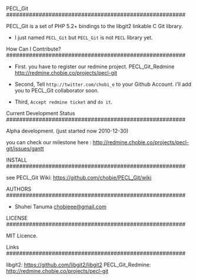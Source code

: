 PECL_Git
#######################################################

PECL_Git is a set of PHP 5.2+ bindings to the libgit2 linkable C Git library.

* I just named `PECL_Git` but `PECL_Git` is not `PECL` library yet.

How Can I Contribute?
#######################################################

* First. you have to register our redmine project.
PECL_Git_Redmine <http://redmine.chobie.co/projects/pecl-git>

* Second, Tell `http://twitter.com/chobi_e` to your Github Account.
i'll add you to PECL_Git collaborator soon.

* Third, `Accept redmine ticket` and `do it`.


Current Development Status
#######################################################

Alpha development.
(just started now 2010-12-30)

you can check our milestone here : <http://redmine.chobie.co/projects/pecl-git/issues/gantt>

INSTALL
#######################################################

see PECL_Git Wiki: <https://github.com/chobie/PECL_Git/wiki>

AUTHORS
#######################################################

* Shuhei Tanuma chobieee@gmail.com

LICENSE
#######################################################

MIT Licence.

Links
#######################################################

libgit2: <https://github.com/libgit2/libgit2>
PECL_Git_Redmine: <http://redmine.chobie.co/projects/pecl-git>
